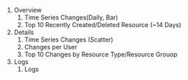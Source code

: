 1.  Overview
    1.  Time Series Changes(Daily, Bar)
    2.  Top 10 Recently Created/Deleted Resource (~14 Days)
2.  Details
    1.  Time Series Changes (Scatter)
    2.  Changes per User
    3.  Top 10 Changes by Resource Type/Resource Grouop
3.  Logs
    1.  Logs